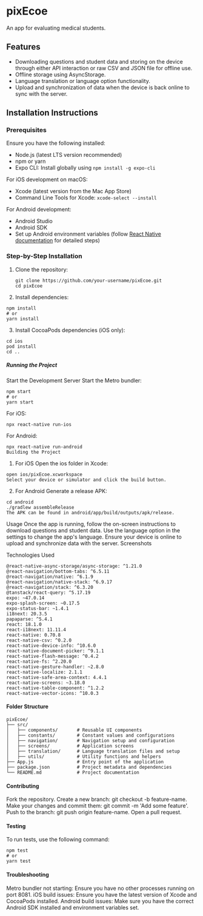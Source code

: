 # pixEcoe

An app for evaluating medical students.

## Features

- Downloading questions and student data and storing on the device through either API interaction or raw CSV and JSON file for offline use.
- Offline storage using AsyncStorage.
- Language translation or language option functionality.
- Upload and synchronization of data when the device is back online to sync with the server.

## Installation Instructions

### Prerequisites

Ensure you have the following installed:

- Node.js (latest LTS version recommended)
- npm or yarn
- Expo CLI: Install globally using `npm install -g expo-cli`

For iOS development on macOS:

- Xcode (latest version from the Mac App Store)
- Command Line Tools for Xcode: `xcode-select --install`

For Android development:

- Android Studio
- Android SDK
- Set up Android environment variables (follow [React Native documentation](https://reactnative.dev/docs/environment-setup) for detailed steps)

### Step-by-Step Installation

1. Clone the repository:

   ```
   git clone https://github.com/your-username/pixEcoe.git
   cd pixEcoe

2. Install dependencies:
```
npm install
# or
yarn install
```

3. Install CocoaPods dependencies (iOS only):
```
cd ios
pod install
cd ..
```
##### Running the Project

Start the Development Server
Start the Metro bundler:
```
npm start
# or
yarn start
```

For iOS:

```
npx react-native run-ios
```
For Android:

```
npx react-native run-android
Building the Project
```

1. For iOS
Open the ios folder in Xcode:

```
open ios/pixEcoe.xcworkspace
Select your device or simulator and click the build button.
```

2. For Android
Generate a release APK:
```
cd android
./gradlew assembleRelease
The APK can be found in android/app/build/outputs/apk/release.
```

Usage
Once the app is running, follow the on-screen instructions to download questions and student data.
Use the language option in the settings to change the app's language.
Ensure your device is online to upload and synchronize data with the server.
Screenshots


Technologies Used
```
@react-native-async-storage/async-storage: ^1.21.0
@react-navigation/bottom-tabs: ^6.5.11
@react-navigation/native: ^6.1.9
@react-navigation/native-stack: ^6.9.17
@react-navigation/stack: ^6.3.20
@tanstack/react-query: ^5.17.19
expo: ~47.0.14
expo-splash-screen: ~0.17.5
expo-status-bar: ~1.4.1
i18next: 20.3.5
papaparse: ^5.4.1
react: 18.1.0
react-i18next: 11.11.4
react-native: 0.70.8
react-native-csv: ^0.2.0
react-native-device-info: ^10.6.0
react-native-document-picker: ^9.1.1
react-native-flash-message: ^0.4.2
react-native-fs: ^2.20.0
react-native-gesture-handler: ~2.8.0
react-native-localize: 2.1.1
react-native-safe-area-context: 4.4.1
react-native-screens: ~3.18.0
react-native-table-component: ^1.2.2
react-native-vector-icons: ^10.0.3
```

#### Folder Structure
```
pixEcoe/
├── src/
│   ├── components/       # Reusable UI components
│   ├── constants/        # Constant values and configurations
│   ├── navigation/       # Navigation setup and configuration
│   ├── screens/          # Application screens
│   ├── translation/      # Language translation files and setup
│   ├── utils/            # Utility functions and helpers
├── App.js                # Entry point of the application
├── package.json          # Project metadata and dependencies
└── README.md             # Project documentation
```

#### Contributing
Fork the repository.
Create a new branch: git checkout -b feature-name.
Make your changes and commit them: git commit -m 'Add some feature'.
Push to the branch: git push origin feature-name.
Open a pull request.

#### Testing
To run tests, use the following command:

```
npm test
# or
yarn test
````
#### Troubleshooting
Metro bundler not starting: Ensure you have no other processes running on port 8081.
iOS build issues: Ensure you have the latest version of Xcode and CocoaPods installed.
Android build issues: Make sure you have the correct Android SDK installed and environment variables set.
